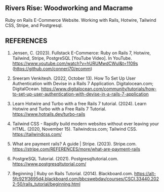 ## Rivers Rise: Woodworking and Macrame

Ruby on Rails E-Commerce Website.
Working with Rails, Hotwire, Tailwind CSS, Stripe, and Postgresql.


## REFERENCES
1. Jensen, C. (2023). Fullstack E-Commerce: Ruby on Rails 7, Hotwire, Tailwind, Stripe, PostgreSQL [YouTube Video]. In YouTube. https://www.youtube.com/watch?v=hURUMwdCWuI&t=1109s (https://github.com/connerj70/ecomm)

2. Sreeram Venkitesh. (2022, October 13). How To Set Up User Authentication with Devise in a Rails 7 Application. Digitalocean.com; DigitalOcean. https://www.digitalocean.com/community/tutorials/how-to-set-up-user-authentication-with-devise-in-a-rails-7-application

3. Learn Hotwire and Turbo with a free Rails 7 tutorial. (2024). Learn Hotwire and Turbo with a Free Rails 7 Tutorial. https://www.hotrails.dev/turbo-rails

4. Tailwind CSS - Rapidly build modern websites without ever leaving your HTML. (2020, November 15). Tailwindcss.com; Tailwind CSS. https://tailwindcss.com/

5. What are payment rails? A guide | Stripe. (2023). Stripe.com. https://stripe.com/REFERENCES/more/what-are-payment-rails

6. PostgreSQL Tutorial. (2021). Postgresqltutorial.com. https://www.postgresqltutorial.com/

7. Beginning | Ruby on Rails Tutorial. (2014). Blackboard.com. https://alt-5fc921f3695d4.blackboard.com/bbcswebdav/courses/CSCI.33440.2022-50/rails_tutorial/beginning.html

‌